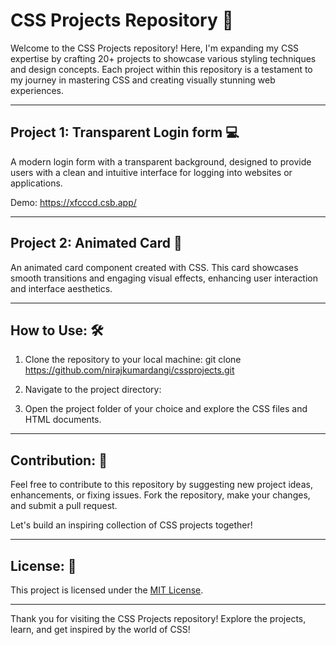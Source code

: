 # CSS Projects Repository 🎨

Welcome to the CSS Projects repository! Here, I'm expanding my CSS expertise by crafting 20+ projects to showcase various styling techniques and design concepts. Each project within this repository is a testament to my journey in mastering CSS and creating visually stunning web experiences.

---

## Project 1: Transparent Login form 💻

A modern login form with a transparent background, designed to provide users with a clean and intuitive interface for logging into websites or applications.

Demo: https://xfcccd.csb.app/

---

## Project 2: Animated Card 🌟

An animated card component created with CSS. This card showcases smooth transitions and engaging visual effects, enhancing user interaction and interface aesthetics.

---

## How to Use: 🛠️

1. Clone the repository to your local machine:
git clone https://github.com/nirajkumardangi/cssprojects.git

2. Navigate to the project directory:

3. Open the project folder of your choice and explore the CSS files and HTML documents.

---

## Contribution: 🤝

Feel free to contribute to this repository by suggesting new project ideas, enhancements, or fixing issues. Fork the repository, make your changes, and submit a pull request.

Let's build an inspiring collection of CSS projects together!

---

## License: 📝

This project is licensed under the [MIT License](LICENSE).

---

Thank you for visiting the CSS Projects repository! Explore the projects, learn, and get inspired by the world of CSS!
